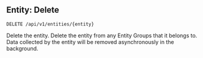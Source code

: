 ## Entity: Delete

```
DELETE /api/v1/entities/{entity}
```

Delete the entity. Delete the entity from any Entity Groups that it belongs to.
Data collected by the entity will be removed asynchronously in the background.
